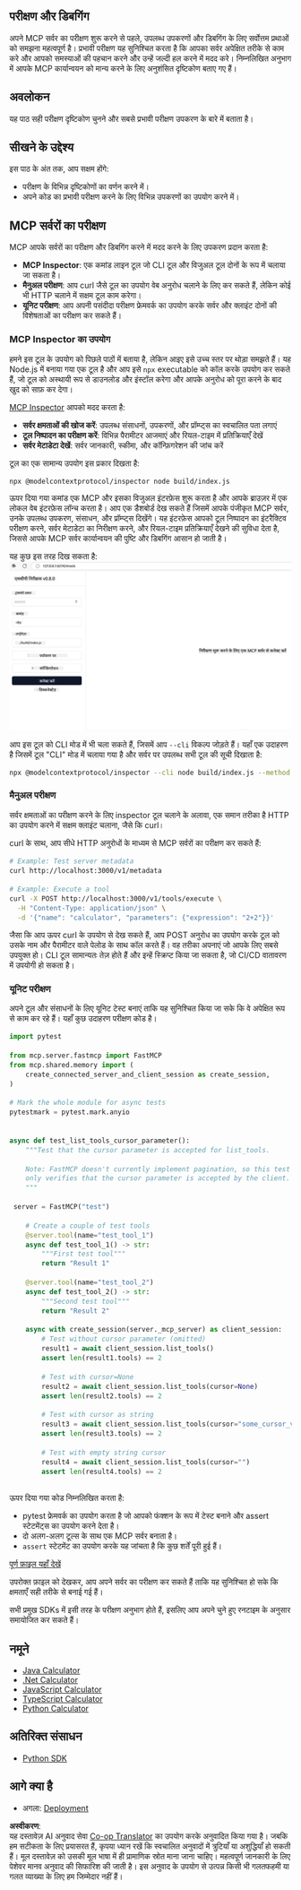 <!--
CO_OP_TRANSLATOR_METADATA:
{
  "original_hash": "e25bc265a51244a7a2d93b3761543a1f",
  "translation_date": "2025-06-12T22:24:59+00:00",
  "source_file": "03-GettingStarted/08-testing/README.md",
  "language_code": "hi"
}
-->
## परीक्षण और डिबगिंग

अपने MCP सर्वर का परीक्षण शुरू करने से पहले, उपलब्ध उपकरणों और डिबगिंग के लिए सर्वोत्तम प्रथाओं को समझना महत्वपूर्ण है। प्रभावी परीक्षण यह सुनिश्चित करता है कि आपका सर्वर अपेक्षित तरीके से काम करे और आपको समस्याओं की पहचान करने और उन्हें जल्दी हल करने में मदद करे। निम्नलिखित अनुभाग में आपके MCP कार्यान्वयन को मान्य करने के लिए अनुशंसित दृष्टिकोण बताए गए हैं।

## अवलोकन

यह पाठ सही परीक्षण दृष्टिकोण चुनने और सबसे प्रभावी परीक्षण उपकरण के बारे में बताता है।

## सीखने के उद्देश्य

इस पाठ के अंत तक, आप सक्षम होंगे:

- परीक्षण के विभिन्न दृष्टिकोणों का वर्णन करने में।
- अपने कोड का प्रभावी परीक्षण करने के लिए विभिन्न उपकरणों का उपयोग करने में।


## MCP सर्वरों का परीक्षण

MCP आपके सर्वरों का परीक्षण और डिबगिंग करने में मदद करने के लिए उपकरण प्रदान करता है:

- **MCP Inspector**: एक कमांड लाइन टूल जो CLI टूल और विजुअल टूल दोनों के रूप में चलाया जा सकता है।
- **मैनुअल परीक्षण**: आप curl जैसे टूल का उपयोग वेब अनुरोध चलाने के लिए कर सकते हैं, लेकिन कोई भी HTTP चलाने में सक्षम टूल काम करेगा।
- **यूनिट परीक्षण**: आप अपनी पसंदीदा परीक्षण फ्रेमवर्क का उपयोग करके सर्वर और क्लाइंट दोनों की विशेषताओं का परीक्षण कर सकते हैं।

### MCP Inspector का उपयोग

हमने इस टूल के उपयोग को पिछले पाठों में बताया है, लेकिन आइए इसे उच्च स्तर पर थोड़ा समझते हैं। यह Node.js में बनाया गया एक टूल है और आप इसे `npx` executable को कॉल करके उपयोग कर सकते हैं, जो टूल को अस्थायी रूप से डाउनलोड और इंस्टॉल करेगा और आपके अनुरोध को पूरा करने के बाद खुद को साफ़ कर देगा।

[MCP Inspector](https://github.com/modelcontextprotocol/inspector) आपको मदद करता है:

- **सर्वर क्षमताओं की खोज करें**: उपलब्ध संसाधनों, उपकरणों, और प्रॉम्प्ट्स का स्वचालित पता लगाएं
- **टूल निष्पादन का परीक्षण करें**: विभिन्न पैरामीटर आजमाएं और रियल-टाइम में प्रतिक्रियाएँ देखें
- **सर्वर मेटाडेटा देखें**: सर्वर जानकारी, स्कीमा, और कॉन्फ़िगरेशन की जांच करें

टूल का एक सामान्य उपयोग इस प्रकार दिखता है:

```bash
npx @modelcontextprotocol/inspector node build/index.js
```

ऊपर दिया गया कमांड एक MCP और इसका विजुअल इंटरफ़ेस शुरू करता है और आपके ब्राउज़र में एक लोकल वेब इंटरफ़ेस लॉन्च करता है। आप एक डैशबोर्ड देख सकते हैं जिसमें आपके पंजीकृत MCP सर्वर, उनके उपलब्ध उपकरण, संसाधन, और प्रॉम्प्ट्स दिखेंगे। यह इंटरफ़ेस आपको टूल निष्पादन का इंटरैक्टिव परीक्षण करने, सर्वर मेटाडेटा का निरीक्षण करने, और रियल-टाइम प्रतिक्रियाएँ देखने की सुविधा देता है, जिससे आपके MCP सर्वर कार्यान्वयन की पुष्टि और डिबगिंग आसान हो जाती है।

यह कुछ इस तरह दिख सकता है: ![Inspector](../../../../translated_images/connect.141db0b2bd05f096fb1dd91273771fd8b2469d6507656c3b0c9df4b3c5473929.hi.png)

आप इस टूल को CLI मोड में भी चला सकते हैं, जिसमें आप `--cli` विकल्प जोड़ते हैं। यहाँ एक उदाहरण है जिसमें टूल "CLI" मोड में चलाया गया है और सर्वर पर उपलब्ध सभी टूल की सूची दिखाता है:

```sh
npx @modelcontextprotocol/inspector --cli node build/index.js --method tools/list
```

### मैनुअल परीक्षण

सर्वर क्षमताओं का परीक्षण करने के लिए inspector टूल चलाने के अलावा, एक समान तरीका है HTTP का उपयोग करने में सक्षम क्लाइंट चलाना, जैसे कि curl।

curl के साथ, आप सीधे HTTP अनुरोधों के माध्यम से MCP सर्वरों का परीक्षण कर सकते हैं:

```bash
# Example: Test server metadata
curl http://localhost:3000/v1/metadata

# Example: Execute a tool
curl -X POST http://localhost:3000/v1/tools/execute \
  -H "Content-Type: application/json" \
  -d '{"name": "calculator", "parameters": {"expression": "2+2"}}'
```

जैसा कि आप ऊपर curl के उपयोग से देख सकते हैं, आप POST अनुरोध का उपयोग करके टूल को उसके नाम और पैरामीटर वाले पेलोड के साथ कॉल करते हैं। वह तरीका अपनाएं जो आपके लिए सबसे उपयुक्त हो। CLI टूल सामान्यतः तेज़ होते हैं और इन्हें स्क्रिप्ट किया जा सकता है, जो CI/CD वातावरण में उपयोगी हो सकता है।

### यूनिट परीक्षण

अपने टूल और संसाधनों के लिए यूनिट टेस्ट बनाएं ताकि यह सुनिश्चित किया जा सके कि वे अपेक्षित रूप से काम कर रहे हैं। यहाँ कुछ उदाहरण परीक्षण कोड है।

```python
import pytest

from mcp.server.fastmcp import FastMCP
from mcp.shared.memory import (
    create_connected_server_and_client_session as create_session,
)

# Mark the whole module for async tests
pytestmark = pytest.mark.anyio


async def test_list_tools_cursor_parameter():
    """Test that the cursor parameter is accepted for list_tools.

    Note: FastMCP doesn't currently implement pagination, so this test
    only verifies that the cursor parameter is accepted by the client.
    """

 server = FastMCP("test")

    # Create a couple of test tools
    @server.tool(name="test_tool_1")
    async def test_tool_1() -> str:
        """First test tool"""
        return "Result 1"

    @server.tool(name="test_tool_2")
    async def test_tool_2() -> str:
        """Second test tool"""
        return "Result 2"

    async with create_session(server._mcp_server) as client_session:
        # Test without cursor parameter (omitted)
        result1 = await client_session.list_tools()
        assert len(result1.tools) == 2

        # Test with cursor=None
        result2 = await client_session.list_tools(cursor=None)
        assert len(result2.tools) == 2

        # Test with cursor as string
        result3 = await client_session.list_tools(cursor="some_cursor_value")
        assert len(result3.tools) == 2

        # Test with empty string cursor
        result4 = await client_session.list_tools(cursor="")
        assert len(result4.tools) == 2
    
```

ऊपर दिया गया कोड निम्नलिखित करता है:

- pytest फ्रेमवर्क का उपयोग करता है जो आपको फंक्शन के रूप में टेस्ट बनाने और assert स्टेटमेंट्स का उपयोग करने देता है।
- दो अलग-अलग टूल्स के साथ एक MCP सर्वर बनाता है।
- `assert` स्टेटमेंट का उपयोग करके यह जांचता है कि कुछ शर्तें पूरी हुई हैं।

[पूर्ण फ़ाइल यहाँ देखें](https://github.com/modelcontextprotocol/python-sdk/blob/main/tests/client/test_list_methods_cursor.py)

उपरोक्त फ़ाइल को देखकर, आप अपने सर्वर का परीक्षण कर सकते हैं ताकि यह सुनिश्चित हो सके कि क्षमताएँ सही तरीके से बनाई गई हैं।

सभी प्रमुख SDKs में इसी तरह के परीक्षण अनुभाग होते हैं, इसलिए आप अपने चुने हुए रनटाइम के अनुसार समायोजित कर सकते हैं।

## नमूने 

- [Java Calculator](../samples/java/calculator/README.md)
- [.Net Calculator](../../../../03-GettingStarted/samples/csharp)
- [JavaScript Calculator](../samples/javascript/README.md)
- [TypeScript Calculator](../samples/typescript/README.md)
- [Python Calculator](../../../../03-GettingStarted/samples/python) 

## अतिरिक्त संसाधन

- [Python SDK](https://github.com/modelcontextprotocol/python-sdk)

## आगे क्या है

- अगला: [Deployment](/03-GettingStarted/09-deployment/README.md)

**अस्वीकरण**:  
यह दस्तावेज़ AI अनुवाद सेवा [Co-op Translator](https://github.com/Azure/co-op-translator) का उपयोग करके अनुवादित किया गया है। जबकि हम सटीकता के लिए प्रयासरत हैं, कृपया ध्यान रखें कि स्वचालित अनुवादों में त्रुटियाँ या अशुद्धियाँ हो सकती हैं। मूल दस्तावेज़ को उसकी मूल भाषा में ही प्रामाणिक स्रोत माना जाना चाहिए। महत्वपूर्ण जानकारी के लिए पेशेवर मानव अनुवाद की सिफारिश की जाती है। इस अनुवाद के उपयोग से उत्पन्न किसी भी गलतफहमी या गलत व्याख्या के लिए हम जिम्मेदार नहीं हैं।